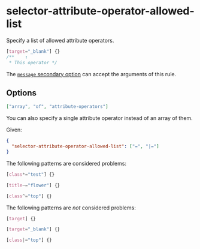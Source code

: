 # selector-attribute-operator-allowed-list

Specify a list of allowed attribute operators.

<!-- prettier-ignore -->
```css
[target="_blank"] {}
/**    ↑
 * This operator */
```

The [`message` secondary option](../../../docs/user-guide/configure.md#message) can accept the arguments of this rule.

## Options

```json
["array", "of", "attribute-operators"]
```

You can also specify a single attribute operator instead of an array of them.

Given:

```json
{
  "selector-attribute-operator-allowed-list": ["=", "|="]
}
```

The following patterns are considered problems:

<!-- prettier-ignore -->
```css
[class*="test"] {}
```

<!-- prettier-ignore -->
```css
[title~="flower"] {}
```

<!-- prettier-ignore -->
```css
[class^="top"] {}
```

The following patterns are _not_ considered problems:

<!-- prettier-ignore -->
```css
[target] {}
```

<!-- prettier-ignore -->
```css
[target="_blank"] {}
```

<!-- prettier-ignore -->
```css
[class|="top"] {}
```
